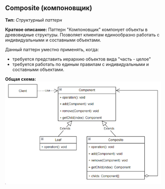## Composite (компоновщик)

**Тип:** *Структурный паттерн*

**Краткое описание:** 
Паттерн "Компоновщик" компонует объекты в древовидные структуры. Позволяет клиентам единообразно работать
с индивидуальными и составными объектами.

Данный паттерн уместно применять, когда:
* требуется представить иерархию объектов вида "часть - целое"
* требуется работать по единым правилам с индивидуальными и составными объектами.

**Общая схема:**
![img.png](img.png)
